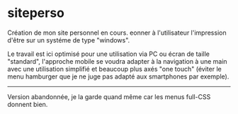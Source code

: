 # siteperso


Création de mon site personnel en cours. eonner à l'utilisateur l'impression d'être sur un systéme de type "windows".

Le travail est ici optimisé pour une utilisation via PC ou écran de taille "standard", l'approche mobile se voudra adapter à la navigation à une main avec une utilisation simplifié et beaucoup plus axés "one touch" (éviter le menu hamburger que je ne juge pas adapté aux smartphones par exemple).

-----

Version abandonnée, je la garde quand même car les menus full-CSS donnent bien.
